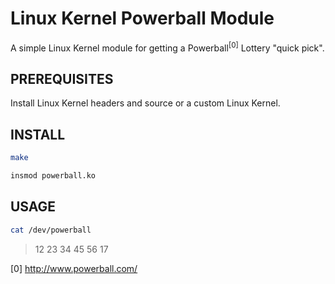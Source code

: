 
Linux Kernel Powerball Module
=============================

A simple Linux Kernel module for getting a Powerball<sup>[0]</sup> Lottery "quick pick".


PREREQUISITES
-------------

Install Linux Kernel headers and source or a custom Linux Kernel.


INSTALL
-------

```bash
make
```

```bash
insmod powerball.ko
```


USAGE
-----

```bash
cat /dev/powerball
```
> 12 23 34 45 56 17

[0] http://www.powerball.com/